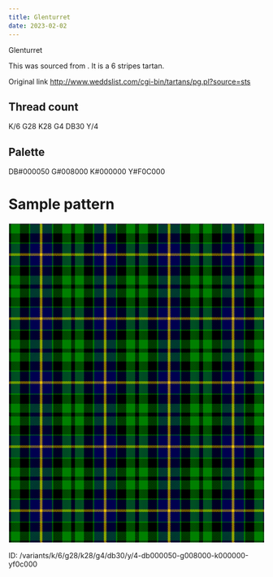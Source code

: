 ```yaml
---
title: Glenturret
date: 2023-02-02
---
```

Glenturret

This was sourced from <no value>.  It is a 6 stripes tartan.

Original link http://www.weddslist.com/cgi-bin/tartans/pg.pl?source=sts

## Thread count
K/6 G28 K28 G4 DB30 Y/4

## Palette
DB#000050 G#008000 K#000000 Y#F0C000

# Sample pattern

![Tartan detail](tartan.png "K/6 G28 K28 G4 DB30 Y/4 tartan")

ID: /variants/k/6/g28/k28/g4/db30/y/4-db000050-g008000-k000000-yf0c000